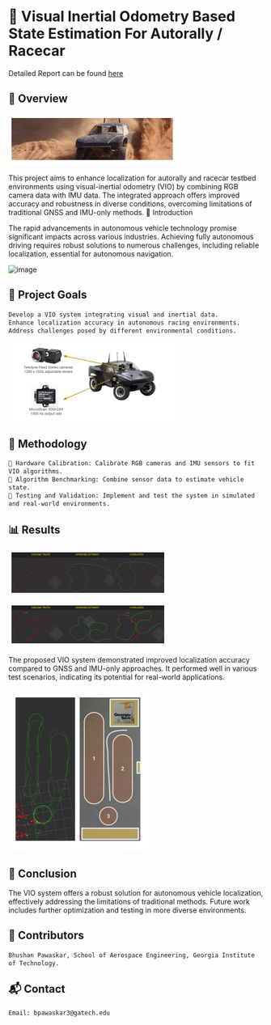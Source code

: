 # 🚗 Visual Inertial Odometry Based State Estimation For Autorally / Racecar

Detailed Report can be found [here](Report)

## 🌟 Overview

![Autorally Platform](Report/images/1_image_0.png)

This project aims to enhance localization for autorally and racecar testbed environments using visual-inertial odometry (VIO) by combining RGB camera data with IMU data. The integrated approach offers improved accuracy and robustness in diverse conditions, overcoming limitations of traditional GNSS and IMU-only methods.
📖 Introduction

The rapid advancements in autonomous vehicle technology promise significant impacts across various industries. Achieving fully autonomous driving requires robust solutions to numerous challenges, including reliable localization, essential for autonomous navigation.

![image](https://github.com/bhushanap/VIO/assets/83635464/6887c859-5091-403c-a9d7-ad1ac6b4078f)

## 🎯 Project Goals

    Develop a VIO system integrating visual and inertial data.
    Enhance localization accuracy in autonomous racing environments.
    Address challenges posed by different environmental conditions.

![Hardware](Report/images/3_image_1.png)

## 🔧 Methodology

    📸 Hardware Calibration: Calibrate RGB cameras and IMU sensors to fit VIO algorithms.
    🧠 Algorithm Benchmarking: Combine sensor data to estimate vehicle state.
    🧪 Testing and Validation: Implement and test the system in simulated and real-world environments.

## 📊 Results

![OpenVins Estimate A](Report/images/6_image_1.png)
![OpenVins Estimate B](Report/images/6_image_2.png)

The proposed VIO system demonstrated improved localization accuracy compared to GNSS and IMU-only approaches. It performed well in various test scenarios, indicating its potential for real-world applications.

![Final results](Report/images/7_image_1.png)

## 🏁 Conclusion

The VIO system offers a robust solution for autonomous vehicle localization, effectively addressing the limitations of traditional methods. Future work includes further optimization and testing in more diverse environments.

## 👥 Contributors

    Bhushan Pawaskar, School of Aerospace Engineering, Georgia Institute of Technology.

## 📬 Contact

    Email: bpawaskar3@gatech.edu
